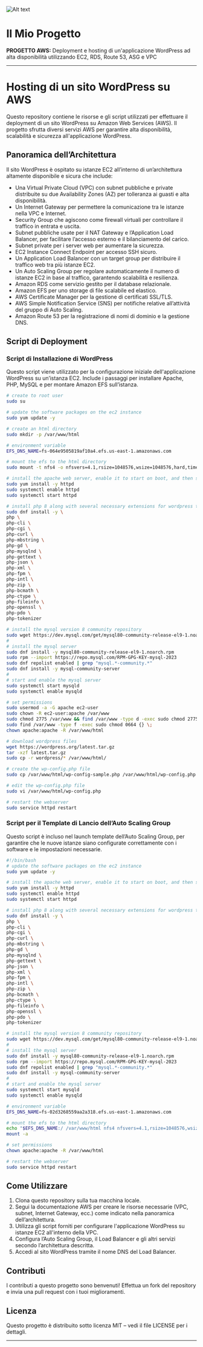 
![Alt text](AWS_WordPress.png)

# Il Mio Progetto  
**PROGETTO AWS:** Deployment e hosting di un'applicazione WordPress ad alta disponibilità utilizzando EC2, RDS, Route 53, ASG e VPC

---

# Hosting di un sito WordPress su AWS

Questo repository contiene le risorse e gli script utilizzati per effettuare il deployment di un sito WordPress su Amazon Web Services (AWS). Il progetto sfrutta diversi servizi AWS per garantire alta disponibilità, scalabilità e sicurezza all'applicazione WordPress.

## Panoramica dell’Architettura

Il sito WordPress è ospitato su istanze EC2 all’interno di un’architettura altamente disponibile e sicura che include:

- Una Virtual Private Cloud (VPC) con subnet pubbliche e private distribuite su due Availability Zones (AZ) per tolleranza ai guasti e alta disponibilità.
- Un Internet Gateway per permettere la comunicazione tra le istanze nella VPC e Internet.
- Security Group che agiscono come firewall virtuali per controllare il traffico in entrata e uscita.
- Subnet pubbliche usate per il NAT Gateway e l’Application Load Balancer, per facilitare l’accesso esterno e il bilanciamento del carico.
- Subnet private per i server web per aumentare la sicurezza.
- EC2 Instance Connect Endpoint per accesso SSH sicuro.
- Un Application Load Balancer con un target group per distribuire il traffico web tra più istanze EC2.
- Un Auto Scaling Group per regolare automaticamente il numero di istanze EC2 in base al traffico, garantendo scalabilità e resilienza.
- Amazon RDS come servizio gestito per il database relazionale.
- Amazon EFS per uno storage di file scalabile ed elastico.
- AWS Certificate Manager per la gestione di certificati SSL/TLS.
- AWS Simple Notification Service (SNS) per notifiche relative all’attività del gruppo di Auto Scaling.
- Amazon Route 53 per la registrazione di nomi di dominio e la gestione DNS.

## Script di Deployment

### Script di Installazione di WordPress

Questo script viene utilizzato per la configurazione iniziale dell'applicazione WordPress su un’istanza EC2. Include i passaggi per installare Apache, PHP, MySQL e per montare Amazon EFS sull’istanza.

```bash
# create to root user
sudo su

# update the software packages on the ec2 instance 
sudo yum update -y

# create an html directory 
sudo mkdir -p /var/www/html

# environment variable
EFS_DNS_NAME=fs-064e9505819af10a4.efs.us-east-1.amazonaws.com

# mount the efs to the html directory 
sudo mount -t nfs4 -o nfsvers=4.1,rsize=1048576,wsize=1048576,hard,timeo=600,retrans=2,noresvport "$EFS_DNS_NAME":/ /var/www/html

# install the apache web server, enable it to start on boot, and then start the server immediately
sudo yum install -y httpd
sudo systemctl enable httpd 
sudo systemctl start httpd

# install php 8 along with several necessary extensions for wordpress to run
sudo dnf install -y \
php \
php-cli \
php-cgi \
php-curl \
php-mbstring \
php-gd \
php-mysqlnd \
php-gettext \
php-json \
php-xml \
php-fpm \
php-intl \
php-zip \
php-bcmath \
php-ctype \
php-fileinfo \
php-openssl \
php-pdo \
php-tokenizer

# install the mysql version 8 community repository
sudo wget https://dev.mysql.com/get/mysql80-community-release-el9-1.noarch.rpm 
#
# install the mysql server
sudo dnf install -y mysql80-community-release-el9-1.noarch.rpm 
sudo rpm --import https://repo.mysql.com/RPM-GPG-KEY-mysql-2023
sudo dnf repolist enabled | grep "mysql.*-community.*"
sudo dnf install -y mysql-community-server 
#
# start and enable the mysql server
sudo systemctl start mysqld
sudo systemctl enable mysqld

# set permissions
sudo usermod -a -G apache ec2-user
sudo chown -R ec2-user:apache /var/www
sudo chmod 2775 /var/www && find /var/www -type d -exec sudo chmod 2775 {} \;
sudo find /var/www -type f -exec sudo chmod 0664 {} \;
chown apache:apache -R /var/www/html 

# download wordpress files
wget https://wordpress.org/latest.tar.gz
tar -xzf latest.tar.gz
sudo cp -r wordpress/* /var/www/html/

# create the wp-config.php file
sudo cp /var/www/html/wp-config-sample.php /var/www/html/wp-config.php

# edit the wp-config.php file
sudo vi /var/www/html/wp-config.php

# restart the webserver
sudo service httpd restart
```

### Script per il Template di Lancio dell’Auto Scaling Group

Questo script è incluso nel launch template dell’Auto Scaling Group, per garantire che le nuove istanze siano configurate correttamente con i software e le impostazioni necessarie.

```bash
#!/bin/bash
# update the software packages on the ec2 instance 
sudo yum update -y

# install the apache web server, enable it to start on boot, and then start the server immediately
sudo yum install -y httpd
sudo systemctl enable httpd 
sudo systemctl start httpd

# install php 8 along with several necessary extensions for wordpress to run
sudo dnf install -y \
php \
php-cli \
php-cgi \
php-curl \
php-mbstring \
php-gd \
php-mysqlnd \
php-gettext \
php-json \
php-xml \
php-fpm \
php-intl \
php-zip \
php-bcmath \
php-ctype \
php-fileinfo \
php-openssl \
php-pdo \
php-tokenizer

# install the mysql version 8 community repository
sudo wget https://dev.mysql.com/get/mysql80-community-release-el9-1.noarch.rpm 
#
# install the mysql server
sudo dnf install -y mysql80-community-release-el9-1.noarch.rpm 
sudo rpm --import https://repo.mysql.com/RPM-GPG-KEY-mysql-2023
sudo dnf repolist enabled | grep "mysql.*-community.*"
sudo dnf install -y mysql-community-server 
#
# start and enable the mysql server
sudo systemctl start mysqld
sudo systemctl enable mysqld

# environment variable
EFS_DNS_NAME=fs-02d3268559aa2a318.efs.us-east-1.amazonaws.com

# mount the efs to the html directory 
echo "$EFS_DNS_NAME:/ /var/www/html nfs4 nfsvers=4.1,rsize=1048576,wsize=1048576,hard,timeo=600,retrans=2 0 0" >> /etc/fstab
mount -a

# set permissions
chown apache:apache -R /var/www/html

# restart the webserver
sudo service httpd restart
```

## Come Utilizzare

1. Clona questo repository sulla tua macchina locale.  
2. Segui la documentazione AWS per creare le risorse necessarie (VPC, subnet, Internet Gateway, ecc.) come indicato nella panoramica dell’architettura.  
3. Utilizza gli script forniti per configurare l'applicazione WordPress su istanze EC2 all'interno della VPC.  
4. Configura l’Auto Scaling Group, il Load Balancer e gli altri servizi secondo l’architettura descritta.  
5. Accedi al sito WordPress tramite il nome DNS del Load Balancer.

## Contributi

I contributi a questo progetto sono benvenuti! Effettua un fork del repository e invia una pull request con i tuoi miglioramenti.

## Licenza

Questo progetto è distribuito sotto licenza MIT – vedi il file LICENSE per i dettagli.

---
